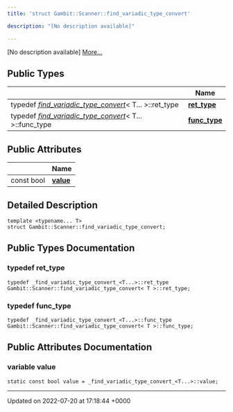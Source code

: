 ```yaml
---
title: 'struct Gambit::Scanner::find_variadic_type_convert'

description: "[No description available]"

---
```









[No description available] [More...](#detailed-description)

## Public Types

|                | Name           |
| -------------- | -------------- |
| typedef [_find_variadic_type_convert_](/documentation/code/classes/structgambit_1_1scanner_1_1__find__variadic__type__convert__/)< T... >::ret_type | **[ret_type](/documentation/code/classes/structgambit_1_1scanner_1_1find__variadic__type__convert/#typedef-ret-type)**  |
| typedef [_find_variadic_type_convert_](/documentation/code/classes/structgambit_1_1scanner_1_1__find__variadic__type__convert__/)< T... >::func_type | **[func_type](/documentation/code/classes/structgambit_1_1scanner_1_1find__variadic__type__convert/#typedef-func-type)**  |

## Public Attributes

|                | Name           |
| -------------- | -------------- |
| const bool | **[value](/documentation/code/classes/structgambit_1_1scanner_1_1find__variadic__type__convert/#variable-value)**  |

## Detailed Description

```
template <typename... T>
struct Gambit::Scanner::find_variadic_type_convert;
```

## Public Types Documentation

### typedef ret_type

```
typedef _find_variadic_type_convert_<T...>::ret_type Gambit::Scanner::find_variadic_type_convert< T >::ret_type;
```


### typedef func_type

```
typedef _find_variadic_type_convert_<T...>::func_type Gambit::Scanner::find_variadic_type_convert< T >::func_type;
```


## Public Attributes Documentation

### variable value

```
static const bool value = _find_variadic_type_convert_<T...>::value;
```


-------------------------------

Updated on 2022-07-20 at 17:18:44 +0000